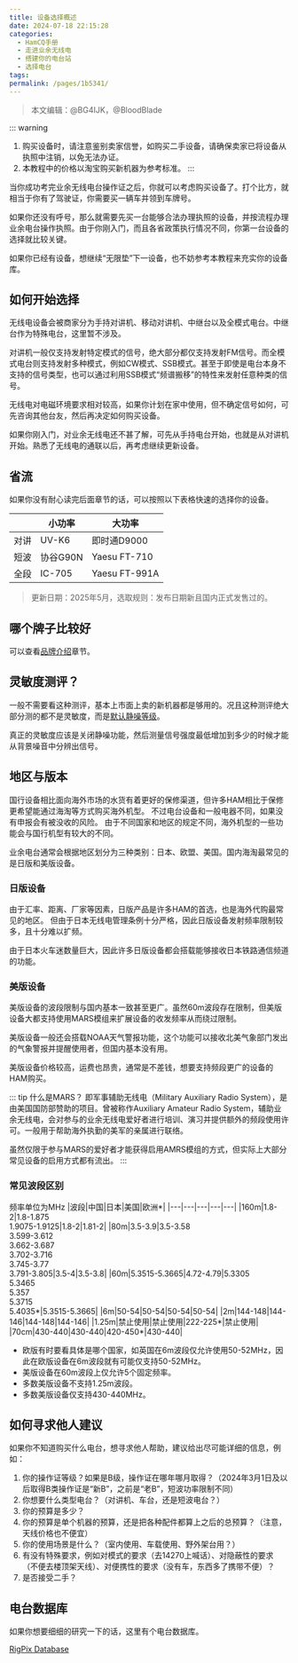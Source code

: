 ```yaml
---
title: 设备选择概述
date: 2024-07-18 22:15:28
categories: 
  - HamCQ手册
  - 走进业余无线电
  - 搭建你的电台站
  - 选择电台
tags: 
permalink: /pages/1b5341/
---
```


> 本文编辑：@BG4IJK，@BloodBlade

::: warning
1. 购买设备时，请注意鉴别卖家信誉，如购买二手设备，请确保卖家已将设备从执照中注销，以免无法办证。
2. 本教程中的价格以淘宝购买新机器为参考标准。
:::

当你成功考完业余无线电台操作证之后，你就可以考虑购买设备了。打个比方，就相当于你有了驾驶证，你需要买一辆车并领到车牌号。

如果你还没有呼号，那么就需要先买一台能够合法办理执照的设备，并按流程办理业余电台操作执照。由于你刚入门，而且各省政策执行情况不同，你第一台设备的选择就比较关键。

如果你已经有设备，想继续“无限垫”下一设备，也不妨参考本教程来充实你的设备库。

## 如何开始选择

无线电设备会被商家分为手持对讲机、移动对讲机、中继台以及全模式电台。中继台作为特殊电台，这里暂不涉及。

对讲机一般仅支持发射特定模式的信号，绝大部分都仅支持发射FM信号。而全模式电台则支持发射多种模式，例如CW模式、SSB模式。甚至于即使是电台本身不支持的信号类型，也可以通过利用SSB模式“频谱搬移”的特性来发射任意种类的信号。

无线电对电磁环境要求相对较高，如果你计划在家中使用，但不确定信号如何，可先咨询其他台友，然后再决定如何购买设备。

如果你刚入门，对业余无线电还不甚了解，可先从手持电台开始，也就是从对讲机开始。熟悉了无线电的通联以后，再考虑继续更新设备。

## 省流

如果你没有耐心读完后面章节的话，可以按照以下表格快速的选择你的设备。

||小功率|大功率|
|---|---|---|
|对讲|UV-K6|即时通D9000|
|短波|协谷G90N|Yaesu FT-710|
|全段|IC-705|Yaesu FT-991A|

> 更新日期：2025年5月，选取规则：发布日期新且国内正式发售过的。

## 哪个牌子比较好

可以查看[品牌介绍](/pages/efa8c9/)章节。

## 灵敏度测评？

一般不需要看这种测评，基本上市面上卖的新机器都是够用的。况且这种测评绝大部分测的都不是灵敏度，而是[默认静噪等级](/pages/4063f9/)。

真正的灵敏度应该是关闭静噪功能，然后测量信号强度最低增加到多少的时候才能从背景噪音中分辨出信号。

## 地区与版本

国行设备相比面向海外市场的水货有着更好的保修渠道，但许多HAM相比于保修更希望能通过海淘等方式购买海外机型。
不过电台设备和一般电器不同，如果没有申报会有被没收的风险。
由于不同国家和地区的规定不同，海外机型的一些功能会与国行机型有较大的不同。

业余电台通常会根据地区划分为三种类别：日本、欧盟、美国。国内海淘最常见的是日版和美版设备。

### 日版设备

由于汇率、距离、厂家等因素，日版产品是许多HAM的首选，也是海外代购最常见的地区。
但由于日本无线电管理条例十分严格，因此日版设备发射频率限制较多，且十分难以扩频。

由于日本火车迷数量巨大，因此许多日版设备都会搭载能够接收日本铁路通信频道的功能。

### 美版设备

美版设备的波段限制与国内基本一致甚至更广。虽然60m波段存在限制，但美版设备大都支持使用MARS模组来扩展设备的收发频率从而绕过限制。

美版设备一般还会搭载NOAA天气警报功能，这个功能可以接收北美气象部门发出的气象警报并提醒使用者，但国内基本没有用。

美版设备价格较高，运费也昂贵，通常是不差钱，想要支持频段更广的设备的HAM购买。

::: tip 什么是MARS？
即军事辅助无线电（Military Auxiliary Radio System），是由美国国防部赞助的项目。曾被称作Auxiliary Amateur Radio System，辅助业余无线电，会对参与的业余无线电爱好者进行培训、演习并提供额外的频段使用许可。一般用于帮助海外执勤的美军的亲属进行联络。

虽然仅限于参与MARS的爱好者才能获得启用AMRS模组的方式，但实际上大部分常见设备的启用方式都有流出。
:::

### 常见波段区别

频率单位为MHz
|波段|中国|日本|美国|欧洲*|
|---|---|---|---|---|
|160m|1.8-2|1.8-1.875<br>1.9075-1.9125|1.8-2|1.81-2|
|80m|3.5-3.9|3.5-3.58<br>3.599-3.612<br>3.662-3.687<br>3.702-3.716<br>3.745-3.77<br>3.791-3.805|3.5-4|3.5-3.8|
|60m|5.3515-5.3665|4.72-4.79|5.3305<br>5.3465<br>5.357<br>5.3715<br>5.4035*|5.3515-5.3665|
|6m|50-54|50-54|50-54|50-54|
|2m|144-148|144-146|144-148|144-146|
|1.25m|禁止使用|禁止使用|222-225*|禁止使用|
|70cm|430-440|430-440|420-450*|430-440|
* 欧版有时要看具体是哪个国家，如英国在6m波段仅允许使用50-52MHz，因此在欧版设备在6m波段就有可能仅支持50-52MHz。
* 美版设备在60m波段上仅允许5个固定频率。
* 多数美版设备不支持1.25m波段。
* 多数美版设备仅支持430-440MHz。

## 如何寻求他人建议

如果你不知道购买什么电台，想寻求他人帮助，建议给出尽可能详细的信息，例如：

1. 你的操作证等级？如果是B级，操作证在哪年哪月取得？（2024年3月1日及以后取得B类操作证是“新B”，之前是“老B”，短波功率限制不同）
2. 你想要什么类型电台？（对讲机、车台，还是短波电台？）
3. 你的预算是多少？
4. 你的预算是单个机器的预算，还是把各种配件都算上之后的总预算？（注意，天线价格也不便宜）
5. 你的使用场景是什么？（室内使用、车载使用、野外架台用？）
6. 有没有特殊要求，例如对模式的要求（去14270上喊话）、对隐蔽性的要求（不便去楼顶架天线）、对便携性的要求（没有车，东西多了携带不便）？
7. 是否接受二手？

## 电台数据库

如果你想要细细的研究一下的话，这里有个电台数据库。

[RigPix Database](https://www.rigpix.com/)